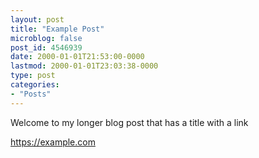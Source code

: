 ```yaml
---
layout: post
title: "Example Post"
microblog: false
post_id: 4546939
date: 2000-01-01T21:53:00-0000
lastmod: 2000-01-01T23:03:38-0000
type: post
categories:
- "Posts"
---
```


Welcome to my longer blog post that has a title with a link

https://example.com